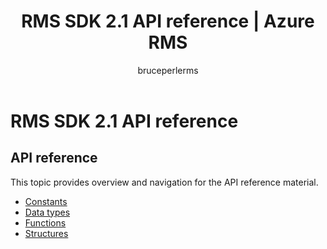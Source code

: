 ﻿---
# required metadata

title: RMS SDK 2.1 API reference | Azure RMS
description: The Rights Management SDK 2.1 supports several operating systems; Android, iOS, OS X, Linux, Windows Phone and Windows Store.
keywords:
author: bruceperlerms
manager: mbaldwin
ms.date: 04/28/2016
ms.topic: article
ms.prod: azure
ms.service: rights-management
ms.technology: techgroup-identity
ms.assetid: 04e76449-2945-4054-aa3e-94d642620a1e
# optional metadata

#ROBOTS:
audience: developer
#ms.devlang:
ms.reviewer: shubhamp
ms.suite: ems
#ms.tgt_pltfrm:
#ms.custom:

---

# RMS SDK 2.1 API reference 

## API reference

This topic provides overview and navigation for the API reference material.

- [Constants](/rights-management/sdk/2.1/api/win/constants)
- [Data types](/rights-management/sdk/2.1/api/win/data%20types)
- [Functions](/rights-management/sdk/2.1/api/win/functions)
- [Structures](/rights-management/sdk/2.1/api/win/structures)

